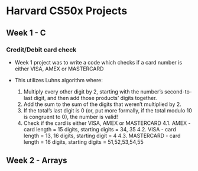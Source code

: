 # Harvard CS50x Projects 

## Week 1 - C
### Credit/Debit card check

- Week 1 project was to write a code which checks if a card number is either VISA, AMEX or MASTERCARD
- This utilizes Luhns algorithm where:
  
    1. Multiply every other digit by 2, starting with the number’s second-to-last digit, and then add those products’ digits together.
    2. Add the sum to the sum of the digits that weren’t multiplied by 2.
    3. If the total’s last digit is 0 (or, put more formally, if the total modulo 10 is congruent to 0), the number is valid!
    4. Check if the card is either VISA, AMEX or MASTERCARD
      4.1. AMEX - card length = 15 digits, starting digits = 34, 35
      4.2. VISA - card length = 13, 16 digits, starting digit = 4
      4.3. MASTERCARD - card length = 16 digits, starting digits = 51,52,53,54,55

## Week 2 - Arrays
